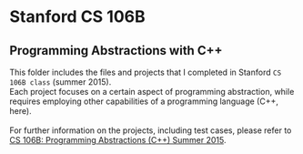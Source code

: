 # Stanford CS 106B
## Programming Abstractions with C++
This folder includes the files and projects that I completed in Stanford `CS 106B class` (summer 2015).<br>
Each project focuses on a certain aspect of programming abstraction, while requires employing other capabilities of a programming language (C++, here).<br><br>
For further information on the projects, including test cases, please refer to [CS 106B: Programming Abstractions (C++) 
Summer 2015](http://stanford.edu/class/archive/cs/cs106b/cs106b.1158/homework.shtml).
